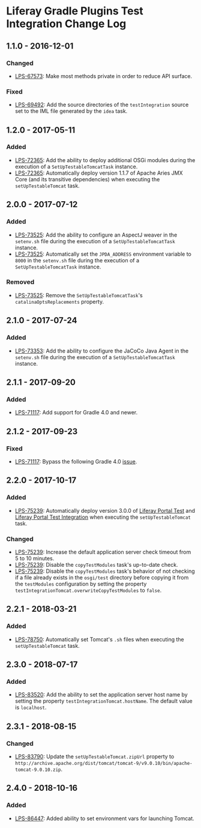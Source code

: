 # Liferay Gradle Plugins Test Integration Change Log

## 1.1.0 - 2016-12-01

### Changed
- [LPS-67573]: Make most methods private in order to reduce API surface.

### Fixed
- [LPS-69492]: Add the source directories of the `testIntegration` source set to
the IML file generated by the `idea` task.

## 1.2.0 - 2017-05-11

### Added
- [LPS-72365]: Add the ability to deploy additional OSGi modules during the
execution of a `SetUpTestableTomcatTask` instance.
- [LPS-72365]: Automatically deploy version 1.1.7 of Apache Aries JMX Core (and
its transitive dependencies) when executing the `setUpTestableTomcat` task.

## 2.0.0 - 2017-07-12

### Added
- [LPS-73525]: Add the ability to configure an AspectJ weaver in the `setenv.sh`
file during the execution of a `SetUpTestableTomcatTask` instance.
- [LPS-73525]: Automatically set the `JPDA_ADDRESS` environment variable to
`8000` in the `setenv.sh` file during the execution of a
`SetUpTestableTomcatTask` instance.

### Removed
- [LPS-73525]: Remove the `SetUpTestableTomcatTask`'s `catalinaOptsReplacements`
property.

## 2.1.0 - 2017-07-24

### Added
- [LPS-73353]: Add the ability to configure the JaCoCo Java Agent in the
`setenv.sh` file during the execution of a `SetUpTestableTomcatTask` instance.

## 2.1.1 - 2017-09-20

### Added
- [LPS-71117]: Add support for Gradle 4.0 and newer.

## 2.1.2 - 2017-09-23

### Fixed
- [LPS-71117]: Bypass the following Gradle 4.0 [issue](https://github.com/gradle/gradle/issues/2343).

## 2.2.0 - 2017-10-17

### Added
- [LPS-75239]: Automatically deploy version 3.0.0 of [Liferay Portal Test] and
[Liferay Portal Test Integration] when executing the `setUpTestableTomcat` task.

### Changed
- [LPS-75239]: Increase the default application server check timeout from 5 to
10 minutes.
- [LPS-75239]: Disable the `copyTestModules` task's up-to-date check.
- [LPS-75239]: Disable the `copyTestModules` task's behavior of not checking if
a file already exists in the `osgi/test` directory before copying it from the
`testModules` configuration by setting the property
`testIntegrationTomcat.overwriteCopyTestModules` to `false`.

## 2.2.1 - 2018-03-21

### Added
- [LPS-78750]: Automatically set Tomcat's `.sh` files when executing the
`setUpTestableTomcat` task.

## 2.3.0 - 2018-07-17

### Added
- [LPS-83520]: Add the ability to set the application server host name by
setting the property `testIntegrationTomcat.hostName`. The default value is
`localhost`.

## 2.3.1 - 2018-08-15

### Changed
- [LPS-83790]: Update the `setUpTestableTomcat.zipUrl` property to
`http://archive.apache.org/dist/tomcat/tomcat-9/v9.0.10/bin/apache-tomcat-9.0.10.zip`.

## 2.4.0 - 2018-10-16

### Added
- [LPS-86447]: Added ability to set environment vars for launching Tomcat.

[Liferay Portal Test]: https://github.com/liferay/liferay-portal/tree/master/portal-test
[Liferay Portal Test Integration]: https://github.com/liferay/liferay-portal/tree/master/portal-test-integration
[LPS-67573]: https://issues.liferay.com/browse/LPS-67573
[LPS-69492]: https://issues.liferay.com/browse/LPS-69492
[LPS-71117]: https://issues.liferay.com/browse/LPS-71117
[LPS-72365]: https://issues.liferay.com/browse/LPS-72365
[LPS-73353]: https://issues.liferay.com/browse/LPS-73353
[LPS-73525]: https://issues.liferay.com/browse/LPS-73525
[LPS-75239]: https://issues.liferay.com/browse/LPS-75239
[LPS-78750]: https://issues.liferay.com/browse/LPS-78750
[LPS-83520]: https://issues.liferay.com/browse/LPS-83520
[LPS-83790]: https://issues.liferay.com/browse/LPS-83790
[LPS-86447]: https://issues.liferay.com/browse/LPS-86447